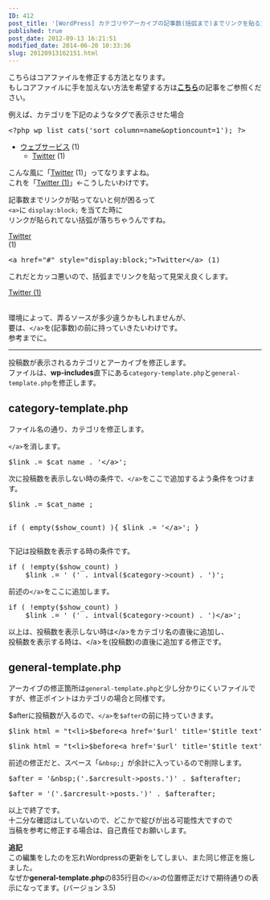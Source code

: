 ```yaml
---
ID: 412
post_title: '[WordPress] カテゴリやアーカイブの記事数(括弧まで)までリンクを貼る方法'
published: true
post_date: 2012-09-13 16:21:51
modified_date: 2014-06-20 10:33:36
slug: 20120913162151.html
---
```

<p class="c-alert is-danger">こちらはコアファイルを修正する方法となります。<br />
もしコアファイルに手を加えない方法を希望する方は<b><a href="https://b.0218.jp/20130521115431.html">こちら</a></b>の記事をご参照ください。</p>
<p>例えば、カテゴリを下記のようなタグで表示させた場合</p>
<pre class="prettyprint">
&lt;?php wp_list_cats(&#039;sort_column=name&amp;optioncount=1'); ?&gt;
</pre>
<div class="sandbox">
<ul>
<li><a href="#">ウェブサービス</a> (1)
<ul class="children">
<li><a href="#">Twitter</a> (1)
 </ul>
</li>
</ul>
</div>
<p>こんな風に「<a href="#">Twitter</a> (1)」ってなりますよね。<br />
これを「<a href="#">Twitter (1)</a>」←こうしたいわけです。</p>
<p>記事数までリンクが貼ってないと何が困るって<br />
<code>&lt;a&gt;</code>に <code>display:block;</code> を当てた時に<br />
リンクが貼られてない括弧が落ちちゃうんですね。</p>
<div class="sandbox"><a href="#" style="display:block;">Twitter</a> (1)</div>
<pre class="prettyprint linenums">&lt;a href=&quot;#&quot; style=&quot;display:block;&quot;&gt;Twitter&lt;/a&gt; (1)</pre>
<p>これだとカッコ悪いので、括弧までリンクを貼って見栄え良くします。</p>
<div class="sandbox"><a href="#" style="display:block;">Twitter (1)</a></div>
<p><!--more--><br />
環境によって、弄るソースが多少違うかもしれませんが、<br />
要は、<code>&lt;/a&gt;</code>を(記事数)の前に持っていきたいわけです。<br />
参考までに。</p>
<hr>
<p>投稿数が表示されるカテゴリとアーカイブを修正します。<br />
ファイルは、<strong>wp-includes</strong>直下にある<code>category-template.php</code>と<code>general-template.php</code>を修正します。</p>
<h2>category-template.php</h2>
<p>ファイル名の通り、カテゴリを修正します。</p>
<p><code>&lt;/a&gt;</code>を消します。</p>
<pre class="prettyprint linenums:834">
$link .= $cat_name . &#039;&lt;/a&gt;&#039;;</pre>
<p>次に投稿数を表示しない時の条件で、<code>&lt;/a&gt;</code>をここで追加するよう条件をつけます。</p>
<pre class="prettyprint linenums:834">
$link .= $cat_name ;
 
if ( empty($show_count) ){
$link .= &#039;&lt;/a&gt;&#039;;
}</pre>
<p>下記は投稿数を表示する時の条件です。</p>
<pre class="prettyprint linenums:866">
if ( !empty($show_count) )
    $link .= &#039; (&#039; . intval($category-&gt;count) . &#039;)&#039;;</pre>
<p>前述の<code>&lt;/a&gt;</code>をここに追加します。</p>
<pre class="prettyprint linenums:870">
if ( !empty($show_count) )
    $link .= &#039; (&#039; . intval($category-&gt;count) . &#039;)&lt;/a&gt;&#039;;</pre>
<p>以上は、投稿数を表示しない時は&lt;/a&gt;をカテゴリ名の直後に追加し、<br />
投稿数を表示する時は、&lt;/a&gt;を(投稿数)の直後に追加する修正です。</p>
<h2>general-template.php</h2>
<p>アーカイブの修正箇所は<code>general-template.php</code>と少し分かりにくいファイルですが、修正ポイントはカテゴリの場合と同様です。</p>
<p>$afterに投稿数が入るので、<code>&lt;/a&gt;</code>を<code>$after</code>の前に持っていきます。</p>
<pre class="prettyprint linenums:842">
$link_html = &quot;t&lt;li&gt;$before&lt;a href=&#039;$url&#039; title=&#039;$title_text&#039;&gt;$text&lt;/a&gt;$after&lt;/li&gt;n&quot;;</pre>
<pre class="prettyprint linenums:842">
$link_html = &quot;t&lt;li&gt;$before&lt;a href=&#039;$url&#039; title=&#039;$title_text&#039;&gt;$text$after&lt;/a&gt;&lt;/li&gt;n&quot;;</pre>
<p>前述の修正だと、スペース「<code>&amp;nbsp;</code>」が余計に入っているので削除します。</p>
<pre class="prettyprint linenums:941">
$after = &#039;&amp;nbsp;(&#039;.$arcresult-&gt;posts.&#039;)&#039; . $afterafter;</pre>
<pre class="prettyprint linenums:941">
$after = &#039;(&#039;.$arcresult-&gt;posts.&#039;)&#039; . $afterafter;</pre>
<p>以上で終了です。<br />
十二分な確認はしていないので、どこかで綻びが出る可能性大ですので<br />
当稿を参考に修正する場合は、自己責任でお願いします。</p>
<p class="alert alert-info">
<b>追記</b><br />
この編集をしたのを忘れWordpressの更新をしてしまい、また同じ修正を施しました。<br />
なぜか<b>general-template.php</b>の835行目の<code>&lt;/a&gt;</code>の位置修正だけで期待通りの表示になってます。<span class="text-muted">(バージョン 3.5)</span></p>